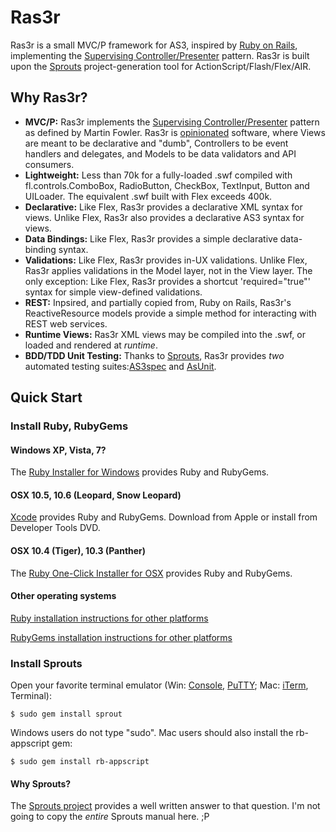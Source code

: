 # Ras3r #

Ras3r is a small MVC/P framework for AS3, inspired by [Ruby on Rails](http://rubyonrails.org/), implementing the [Supervising Controller/Presenter](http://martinfowler.com/eaaDev/SupervisingPresenter.html) pattern. Ras3r is built upon the [Sprouts](http://projectsprouts.org) project-generation tool for ActionScript/Flash/Flex/AIR.

## Why Ras3r? ##

* **MVC/P:** Ras3r implements the [Supervising Controller/Presenter](http://martinfowler.com/eaaDev/SupervisingPresenter.html) pattern as defined by Martin Fowler. Ras3r is [opinionated](http://gettingreal.37signals.com/ch04_Make_Opinionated_Software.php) software, where Views are meant to be declarative and "dumb", Controllers to be event handlers and delegates, and Models to be data validators and API consumers.
* **Lightweight:** Less than 70k for a fully-loaded .swf compiled with fl.controls.ComboBox, RadioButton, CheckBox, TextInput, Button and UILoader. The equivalent .swf built with Flex exceeds 400k.
* **Declarative:** Like Flex, Ras3r provides a declarative XML syntax for views. Unlike Flex, Ras3r also provides a declarative AS3 syntax for views.
* **Data Bindings:** Like Flex, Ras3r provides a simple declarative data-binding syntax.
* **Validations:** Like Flex, Ras3r provides in-UX validations. Unlike Flex, Ras3r applies validations in the Model layer, not in the View layer. The only exception: Like Flex, Ras3r provides a shortcut 'required="true"' syntax for simple view-defined validations.
* **REST:** Inpsired, and partially copied from, Ruby on Rails, Ras3r's ReactiveResource models provide a simple method for interacting with REST web services.
* **Runtime Views:** Ras3r XML views may be compiled into the .swf, or loaded and rendered at *runtime*.
* **BDD/TDD Unit Testing:** Thanks to [Sprouts](http://projectsprouts.org), Ras3r provides *two* automated testing suites:[AS3spec](http://github.com/fantasticmf/as3spec) and [AsUnit](http://github.com/lukebayes/asunit/).

## Quick Start ##

### Install Ruby, RubyGems ###

#### Windows XP, Vista, 7? ####

The [Ruby Installer for Windows](http://rubyinstaller.org/) provides Ruby and RubyGems.

#### OSX 10.5, 10.6 (Leopard, Snow Leopard) ####

[Xcode](http://developer.apple.com/technology/xcode.html) provides Ruby and RubyGems. Download from Apple or install from Developer Tools DVD.

#### OSX 10.4 (Tiger), 10.3 (Panther) ####

The [Ruby One-Click Installer for OSX](http://rubyosx.rubyforge.org/) provides Ruby and RubyGems.

#### Other operating systems ####

[Ruby installation instructions for other platforms](http://www.ruby-lang.org/en/downloads/)

[RubyGems installation instructions for other platforms](http://docs.rubygems.org/read/chapter/3)

### Install Sprouts ###

Open your favorite terminal emulator (Win: [Console](http://console.sourceforge.net), [PuTTY](http://www.chiark.greenend.org.uk/~sgtatham/putty/); Mac:  [iTerm](http://console.sourceforge.net), Terminal):

    $ sudo gem install sprout

Windows users do not type "sudo". Mac users should also install the rb-appscript gem:

    $ sudo gem install rb-appscript

#### Why Sprouts? ####

The [Sprouts project](http://www.projectsprouts.org) provides a well written answer to that question. I'm not going to copy the *entire* Sprouts manual here. ;P